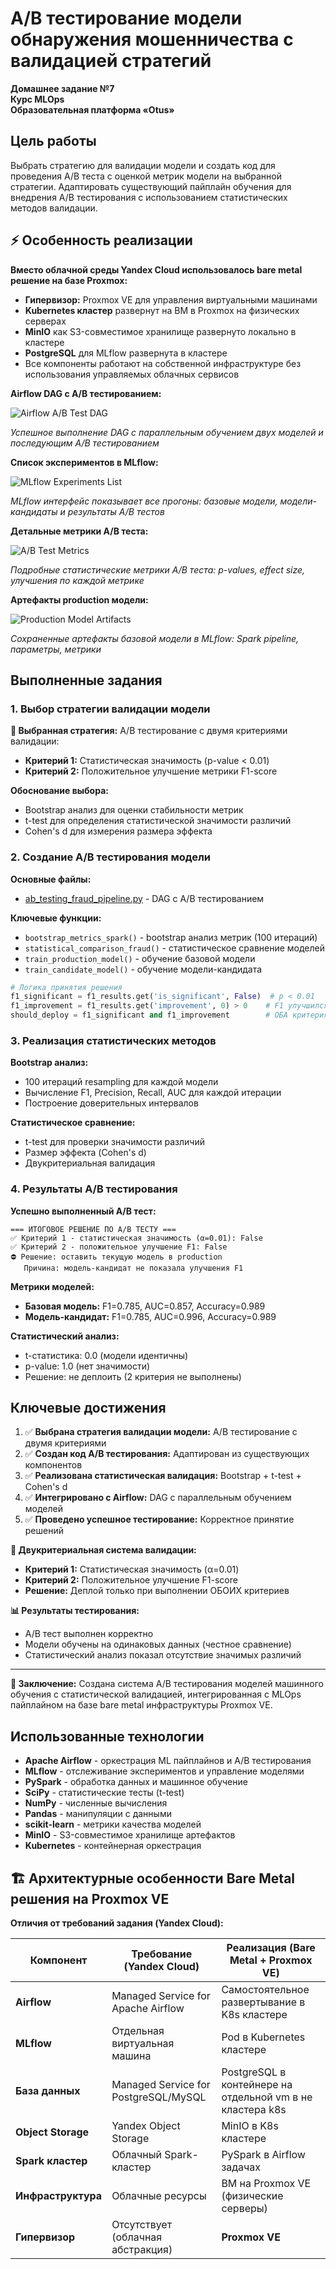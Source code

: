 # A/B тестирование модели обнаружения мошенничества с валидацией стратегий

**Домашнее задание №7**  
**Курс MLOps**  
**Образовательная платформа «Otus»**

## Цель работы

Выбрать стратегию для валидации модели и создать код для проведения A/B теста с оценкой метрик модели на выбранной стратегии. Адаптировать существующий пайплайн обучения для внедрения A/B тестирования с использованием статистических методов валидации.

## ⚡ Особенность реализации

**Вместо облачной среды Yandex Cloud использовалось bare metal решение на базе Proxmox:**
- **Гипервизор:** Proxmox VE для управления виртуальными машинами
- **Kubernetes кластер** развернут на ВМ в Proxmox на физических серверах
- **MinIO** как S3-совместимое хранилище развернуто локально в кластере
- **PostgreSQL** для MLflow развернута в кластере
- Все компоненты работают на собственной инфраструктуре без использования управляемых облачных сервисов

**Airflow DAG с A/B тестированием:**

![Airflow A/B Test DAG](../images/airflow-ab-test.png)

*Успешное выполнение DAG с параллельным обучением двух моделей и последующим A/B тестированием*

**Список экспериментов в MLflow:**

![MLflow Experiments List](../images/mlflow-ab-list.png)

*MLflow интерфейс показывает все прогоны: базовые модели, модели-кандидаты и результаты A/B тестов*

**Детальные метрики A/B теста:**

![A/B Test Metrics](../images/ab-test-metrics.png)

*Подробные статистические метрики A/B теста: p-values, effect size, улучшения по каждой метрике*

**Артефакты production модели:**

![Production Model Artifacts](../images/production_model-artifacts.png)

*Сохраненные артефакты базовой модели в MLflow: Spark pipeline, параметры, метрики*


## Выполненные задания

### 1. Выбор стратегии валидации модели

**🎯 Выбранная стратегия:** A/B тестирование с двумя критериями валидации:
- **Критерий 1:** Статистическая значимость (p-value < 0.01)
- **Критерий 2:** Положительное улучшение метрики F1-score

**Обоснование выбора:**
- Bootstrap анализ для оценки стабильности метрик
- t-test для определения статистической значимости различий
- Cohen's d для измерения размера эффекта


### 2. Создание A/B тестирования модели

**Основные файлы:**
- [ab_testing_fraud_pipeline.py](./dags/ab_testing_fraud_pipeline.py) - DAG с A/B тестированием

**Ключевые функции:**
- `bootstrap_metrics_spark()` - bootstrap анализ метрик (100 итераций)
- `statistical_comparison_fraud()` - статистическое сравнение моделей
- `train_production_model()` - обучение базовой модели
- `train_candidate_model()` - обучение модели-кандидата

```python
# Логика принятия решения
f1_significant = f1_results.get('is_significant', False)  # p < 0.01
f1_improvement = f1_results.get('improvement', 0) > 0    # F1 улучшился
should_deploy = f1_significant and f1_improvement        # ОБА критерия
```

### 3. Реализация статистических методов
**Bootstrap анализ:**
- 100 итераций resampling для каждой модели
- Вычисление F1, Precision, Recall, AUC для каждой итерации
- Построение доверительных интервалов

**Статистическое сравнение:**
- t-test для проверки значимости различий
- Размер эффекта (Cohen's d)
- Двукритериальная валидация

### 4. Результаты A/B тестирования

**Успешно выполненный A/B тест:**

```
=== ИТОГОВОЕ РЕШЕНИЕ ПО A/B ТЕСТУ ===
✅ Критерий 1 - статистическая значимость (α=0.01): False
✅ Критерий 2 - положительное улучшение F1: False
⛔ Решение: оставить текущую модель в production
   Причина: модель-кандидат не показала улучшения F1
```


**Метрики моделей:**
- **Базовая модель:** F1=0.785, AUC=0.857, Accuracy=0.989
- **Модель-кандидат:** F1=0.785, AUC=0.996, Accuracy=0.989

**Статистический анализ:**
- t-статистика: 0.0 (модели идентичны)
- p-value: 1.0 (нет значимости)
- Решение: не деплоить (2 критерия не выполнены)


## Ключевые достижения

1. ✅ **Выбрана стратегия валидации модели:** A/B тестирование с двумя критериями
2. ✅ **Создан код A/B тестирования:** Адаптирован из существующих компонентов
3. ✅ **Реализована статистическая валидация:** Bootstrap + t-test + Cohen's d
4. ✅ **Интегрировано с Airflow:** DAG с параллельным обучением моделей
5. ✅ **Проведено успешное тестирование:** Корректное принятие решений

**🎯 Двукритериальная система валидации:**
- **Критерий 1:** Статистическая значимость (α=0.01)
- **Критерий 2:** Положительное улучшение F1-score
- **Решение:** Деплой только при выполнении ОБОИХ критериев

**📊 Результаты тестирования:**
- A/B тест выполнен корректно
- Модели обучены на одинаковых данных (честное сравнение)
- Статистический анализ показал отсутствие значимых различий

---

**💪 Заключение:** Создана система A/B тестирования моделей машинного обучения с статистической валидацией, интегрированная с MLOps пайплайном на базе bare metal инфраструктуры Proxmox VE. 


## Использованные технологии

- **Apache Airflow** - оркестрация ML пайплайнов и A/B тестирования
- **MLflow** - отслеживание экспериментов и управление моделями
- **PySpark** - обработка данных и машинное обучение
- **SciPy** - статистические тесты (t-test)
- **NumPy** - численные вычисления
- **Pandas** - манипуляции с данными
- **scikit-learn** - метрики качества моделей
- **MinIO** - S3-совместимое хранилище артефактов
- **Kubernetes** - контейнерная оркестрация

## 🏗️ Архитектурные особенности Bare Metal решения на Proxmox VE

**Отличия от требований задания (Yandex Cloud):**

| Компонент | Требование (Yandex Cloud) | Реализация (Bare Metal + Proxmox VE) |
|-----------|---------------------------|---------------------------------------|
| **Airflow** | Managed Service for Apache Airflow | Самостоятельное развертывание в K8s кластере |
| **MLflow** | Отдельная виртуальная машина | Pod в Kubernetes кластере |
| **База данных** | Managed Service for PostgreSQL/MySQL | PostgreSQL в контейнере на отдельной vm в не кластера k8s |
| **Object Storage** | Yandex Object Storage | MinIO в K8s кластере |
| **Spark кластер** | Облачный Spark-кластер | PySpark в Airflow задачах |
| **Инфраструктура** | Облачные ресурсы | ВМ на Proxmox VE (физические серверы) |
| **Гипервизор** | Отсутствует (облачная абстракция) | **Proxmox VE** |
